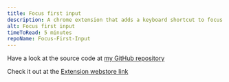 ```yaml
---
title: Focus first input
description: A chrome extension that adds a keyboard shortcut to focus on the first text input of any web page
alt: Focus first input
timeToRead: 5 minutes
repoName: Focus-First-Input
---
```


Have a look at the source code at [my GitHub repository](https://github.com/MikesGlitch/Focus-First-Input)

Check it out at the [Extension webstore link](https://chrome.google.com/webstore/detail/focus-on-first-input-keyb/ofngolgonfcpdanjehfjmcealkclchjg)

